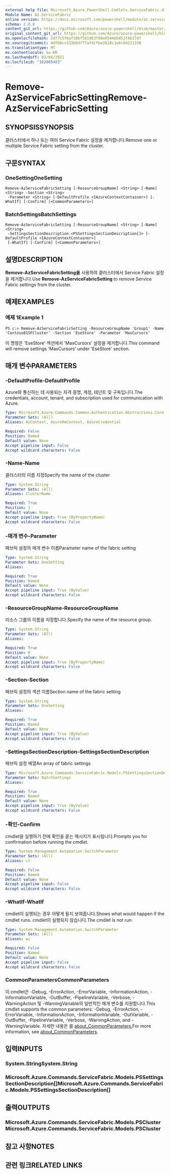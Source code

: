 ```yaml
---
external help file: Microsoft.Azure.PowerShell.Cmdlets.ServiceFabric.dll-Help.xml
Module Name: Az.ServiceFabric
online version: https://docs.microsoft.com/powershell/module/az.servicefabric/remove-azservicefabricsetting
schema: 2.0.0
content_git_url: https://github.com/Azure/azure-powershell/blob/master/src/ServiceFabric/ServiceFabric/help/Remove-AzServiceFabricSetting.md
original_content_git_url: https://github.com/Azure/azure-powershell/blob/master/src/ServiceFabric/ServiceFabric/help/Remove-AzServiceFabricSetting.md
ms.openlocfilehash: 2df7c5f6af50bf581963f08e0544eb453f4b27df
ms.sourcegitcommit: 4dfb0cc533b83f77afdcfbe2618c1e6c8d221330
ms.translationtype: MT
ms.contentlocale: ko-KR
ms.lasthandoff: 03/04/2021
ms.locfileid: "102005403"
---
```

# <span data-ttu-id="a9226-101">Remove-AzServiceFabricSetting</span><span class="sxs-lookup"><span data-stu-id="a9226-101">Remove-AzServiceFabricSetting</span></span>

## <span data-ttu-id="a9226-102">SYNOPSIS</span><span class="sxs-lookup"><span data-stu-id="a9226-102">SYNOPSIS</span></span>
<span data-ttu-id="a9226-103">클러스터에서 하나 또는 여러 Service Fabric 설정을 제거합니다.</span><span class="sxs-lookup"><span data-stu-id="a9226-103">Remove one or multiple Service Fabric setting from the cluster.</span></span>

## <span data-ttu-id="a9226-104">구문</span><span class="sxs-lookup"><span data-stu-id="a9226-104">SYNTAX</span></span>

### <span data-ttu-id="a9226-105">OneSetting</span><span class="sxs-lookup"><span data-stu-id="a9226-105">OneSetting</span></span>
```
Remove-AzServiceFabricSetting [-ResourceGroupName] <String> [-Name] <String> -Section <String>
 -Parameter <String> [-DefaultProfile <IAzureContextContainer>] [-WhatIf] [-Confirm] [<CommonParameters>]
```

### <span data-ttu-id="a9226-106">BatchSettings</span><span class="sxs-lookup"><span data-stu-id="a9226-106">BatchSettings</span></span>
```
Remove-AzServiceFabricSetting [-ResourceGroupName] <String> [-Name] <String>
 -SettingsSectionDescription <PSSettingsSectionDescription[]> [-DefaultProfile <IAzureContextContainer>]
 [-WhatIf] [-Confirm] [<CommonParameters>]
```

## <span data-ttu-id="a9226-107">설명</span><span class="sxs-lookup"><span data-stu-id="a9226-107">DESCRIPTION</span></span>
<span data-ttu-id="a9226-108">**Remove-AzServiceFabricSetting을** 사용하여 클러스터에서 Service Fabric 설정을 제거합니다.</span><span class="sxs-lookup"><span data-stu-id="a9226-108">Use **Remove-AzServiceFabricSetting** to remove Service Fabric settings from the cluster.</span></span>

## <span data-ttu-id="a9226-109">예제</span><span class="sxs-lookup"><span data-stu-id="a9226-109">EXAMPLES</span></span>

### <span data-ttu-id="a9226-110">예제 1</span><span class="sxs-lookup"><span data-stu-id="a9226-110">Example 1</span></span>
```
PS c:> Remove-AzServiceFabricSetting -ResourceGroupName 'Group1' -Name 'Contoso01SFCluster' -Section 'EseStore' -Parameter 'MaxCursors'
```

<span data-ttu-id="a9226-111">이 명령은 'EseStore' 섹션에서 'MaxCursors' 설정을 제거합니다.</span><span class="sxs-lookup"><span data-stu-id="a9226-111">This command will remove settings 'MaxCursors' under 'EseStore' section.</span></span>

## <span data-ttu-id="a9226-112">매개 변수</span><span class="sxs-lookup"><span data-stu-id="a9226-112">PARAMETERS</span></span>

### <span data-ttu-id="a9226-113">-DefaultProfile</span><span class="sxs-lookup"><span data-stu-id="a9226-113">-DefaultProfile</span></span>
<span data-ttu-id="a9226-114">Azure와 통신하는 데 사용되는 자격 증명, 계정, 테넌트 및 구독입니다.</span><span class="sxs-lookup"><span data-stu-id="a9226-114">The credentials, account, tenant, and subscription used for communication with Azure.</span></span>

```yaml
Type: Microsoft.Azure.Commands.Common.Authentication.Abstractions.Core.IAzureContextContainer
Parameter Sets: (All)
Aliases: AzContext, AzureRmContext, AzureCredential

Required: False
Position: Named
Default value: None
Accept pipeline input: False
Accept wildcard characters: False
```

### <span data-ttu-id="a9226-115">-Name</span><span class="sxs-lookup"><span data-stu-id="a9226-115">-Name</span></span>
<span data-ttu-id="a9226-116">클러스터의 이름 지정</span><span class="sxs-lookup"><span data-stu-id="a9226-116">Specify the name of the cluster</span></span>

```yaml
Type: System.String
Parameter Sets: (All)
Aliases: ClusterName

Required: True
Position: 1
Default value: None
Accept pipeline input: True (ByPropertyName)
Accept wildcard characters: False
```

### <span data-ttu-id="a9226-117">-매개 변수</span><span class="sxs-lookup"><span data-stu-id="a9226-117">-Parameter</span></span>
<span data-ttu-id="a9226-118">패브릭 설정의 매개 변수 이름</span><span class="sxs-lookup"><span data-stu-id="a9226-118">Parameter name of the fabric setting</span></span>

```yaml
Type: System.String
Parameter Sets: OneSetting
Aliases:

Required: True
Position: Named
Default value: None
Accept pipeline input: True (ByValue)
Accept wildcard characters: False
```

### <span data-ttu-id="a9226-119">-ResourceGroupName</span><span class="sxs-lookup"><span data-stu-id="a9226-119">-ResourceGroupName</span></span>
<span data-ttu-id="a9226-120">리소스 그룹의 이름을 지정합니다.</span><span class="sxs-lookup"><span data-stu-id="a9226-120">Specify the name of the resource group.</span></span>

```yaml
Type: System.String
Parameter Sets: (All)
Aliases:

Required: True
Position: 0
Default value: None
Accept pipeline input: True (ByPropertyName)
Accept wildcard characters: False
```

### <span data-ttu-id="a9226-121">-Section</span><span class="sxs-lookup"><span data-stu-id="a9226-121">-Section</span></span>
<span data-ttu-id="a9226-122">패브릭 설정의 섹션 이름</span><span class="sxs-lookup"><span data-stu-id="a9226-122">Section name of the fabric setting</span></span>

```yaml
Type: System.String
Parameter Sets: OneSetting
Aliases:

Required: True
Position: Named
Default value: None
Accept pipeline input: True (ByValue)
Accept wildcard characters: False
```

### <span data-ttu-id="a9226-123">-SettingsSectionDescription</span><span class="sxs-lookup"><span data-stu-id="a9226-123">-SettingsSectionDescription</span></span>
<span data-ttu-id="a9226-124">패브릭 설정 배열</span><span class="sxs-lookup"><span data-stu-id="a9226-124">An array of fabric settings</span></span>

```yaml
Type: Microsoft.Azure.Commands.ServiceFabric.Models.PSSettingsSectionDescription[]
Parameter Sets: BatchSettings
Aliases:

Required: True
Position: Named
Default value: None
Accept pipeline input: True (ByValue)
Accept wildcard characters: False
```

### <span data-ttu-id="a9226-125">-확인</span><span class="sxs-lookup"><span data-stu-id="a9226-125">-Confirm</span></span>
<span data-ttu-id="a9226-126">cmdlet을 실행하기 전에 확인을 묻는 메시지가 표시됩니다.</span><span class="sxs-lookup"><span data-stu-id="a9226-126">Prompts you for confirmation before running the cmdlet.</span></span>

```yaml
Type: System.Management.Automation.SwitchParameter
Parameter Sets: (All)
Aliases: cf

Required: False
Position: Named
Default value: None
Accept pipeline input: False
Accept wildcard characters: False
```

### <span data-ttu-id="a9226-127">-WhatIf</span><span class="sxs-lookup"><span data-stu-id="a9226-127">-WhatIf</span></span>
<span data-ttu-id="a9226-128">cmdlet이 실행되는 경우 어떻게 될지 보여줍니다.</span><span class="sxs-lookup"><span data-stu-id="a9226-128">Shows what would happen if the cmdlet runs.</span></span>
<span data-ttu-id="a9226-129">cmdlet이 실행되지 않습니다.</span><span class="sxs-lookup"><span data-stu-id="a9226-129">The cmdlet is not run.</span></span>

```yaml
Type: System.Management.Automation.SwitchParameter
Parameter Sets: (All)
Aliases: wi

Required: False
Position: Named
Default value: None
Accept pipeline input: False
Accept wildcard characters: False
```

### <span data-ttu-id="a9226-130">CommonParameters</span><span class="sxs-lookup"><span data-stu-id="a9226-130">CommonParameters</span></span>
<span data-ttu-id="a9226-131">이 cmdlet은 -Debug, -ErrorAction, -ErrorVariable, -InformationAction, -InformationVariable, -OutBuffer, -PipelineVariable, -Verbose, -WarningAction 및 -WarningVariable의 일반적인 매개 변수를 지원합니다.</span><span class="sxs-lookup"><span data-stu-id="a9226-131">This cmdlet supports the common parameters: -Debug, -ErrorAction, -ErrorVariable, -InformationAction, -InformationVariable, -OutVariable, -OutBuffer, -PipelineVariable, -Verbose, -WarningAction, and -WarningVariable.</span></span> <span data-ttu-id="a9226-132">자세한 내용은 를 [about_CommonParameters.](http://go.microsoft.com/fwlink/?LinkID=113216)</span><span class="sxs-lookup"><span data-stu-id="a9226-132">For more information, see [about_CommonParameters](http://go.microsoft.com/fwlink/?LinkID=113216).</span></span>

## <span data-ttu-id="a9226-133">입력</span><span class="sxs-lookup"><span data-stu-id="a9226-133">INPUTS</span></span>

### <span data-ttu-id="a9226-134">System.String</span><span class="sxs-lookup"><span data-stu-id="a9226-134">System.String</span></span>

### <span data-ttu-id="a9226-135">Microsoft.Azure.Commands.ServiceFabric.Models.PSSettingsSectionDescription[]</span><span class="sxs-lookup"><span data-stu-id="a9226-135">Microsoft.Azure.Commands.ServiceFabric.Models.PSSettingsSectionDescription[]</span></span>

## <span data-ttu-id="a9226-136">출력</span><span class="sxs-lookup"><span data-stu-id="a9226-136">OUTPUTS</span></span>

### <span data-ttu-id="a9226-137">Microsoft.Azure.Commands.ServiceFabric.Models.PSCluster</span><span class="sxs-lookup"><span data-stu-id="a9226-137">Microsoft.Azure.Commands.ServiceFabric.Models.PSCluster</span></span>

## <span data-ttu-id="a9226-138">참고 사항</span><span class="sxs-lookup"><span data-stu-id="a9226-138">NOTES</span></span>

## <span data-ttu-id="a9226-139">관련 링크</span><span class="sxs-lookup"><span data-stu-id="a9226-139">RELATED LINKS</span></span>
